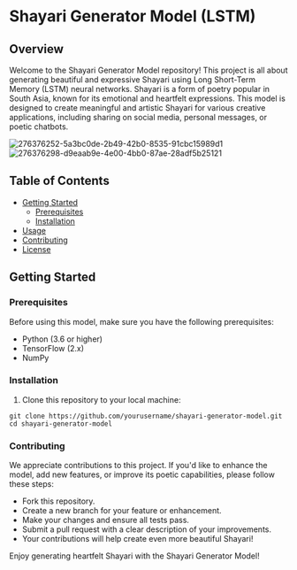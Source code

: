 # Shayari Generator Model (LSTM)



## Overview

Welcome to the Shayari Generator Model repository! This project is all about generating beautiful and expressive Shayari using Long Short-Term Memory (LSTM) neural networks. Shayari is a form of poetry popular in South Asia, known for its emotional and heartfelt expressions. This model is designed to create meaningful and artistic Shayari for various creative applications, including sharing on social media, personal messages, or poetic chatbots.

![276376252-5a3bc0de-2b49-42b0-8535-91cbc15989d1](https://github.com/rk-universe/Shayari_generation_using_LSTM/assets/106592573/b0db9c55-6b0e-42fd-bcda-9ff632a63c03)
![276376298-d9eaab9e-4e00-4bb0-87ae-28adf5b25121](https://github.com/rk-universe/Shayari_generation_using_LSTM/assets/106592573/acddb951-eab2-4b47-a8cf-93d0add4b82d)




## Table of Contents

- [Getting Started](#getting-started)
  - [Prerequisites](#prerequisites)
  - [Installation](#installation)
- [Usage](#usage)
- [Contributing](#contributing)
- [License](#license)

## Getting Started

### Prerequisites

Before using this model, make sure you have the following prerequisites:

- Python (3.6 or higher)
- TensorFlow (2.x)
- NumPy

### Installation

1. Clone this repository to your local machine:

```shell
git clone https://github.com/yourusername/shayari-generator-model.git
cd shayari-generator-model
```
### Contributing
We appreciate contributions to this project. If you'd like to enhance the model, add new features, or improve its poetic capabilities, please follow these steps:

- Fork this repository.
- Create a new branch for your feature or enhancement.
- Make your changes and ensure all tests pass.
- Submit a pull request with a clear description of your improvements.
- Your contributions will help create even more beautiful Shayari!

Enjoy generating heartfelt Shayari with the Shayari Generator Model!
